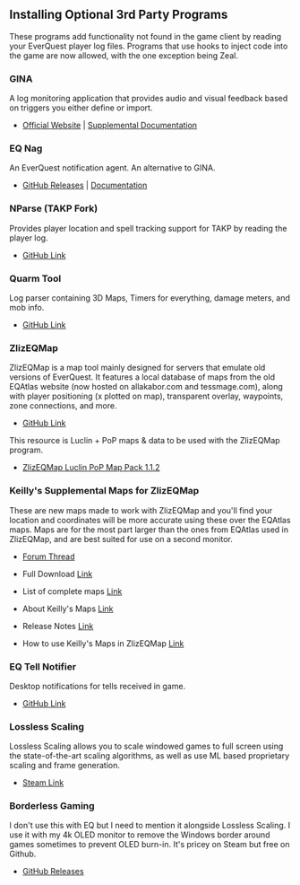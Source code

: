 ## Installing Optional 3rd Party Programs

These programs add functionality not found in the game client by reading your EverQuest player log files. Programs that use hooks to inject code into the game are now allowed, with the one exception being Zeal.

### GINA

A log monitoring application that provides audio and visual feedback based on triggers you either define or import.

- [Official Website](https://eq.gimasoft.com/gina/Default.aspx) | [Supplemental Documentation](https://kingdomdkp.com/index.php/Guides/Tools/How-to-installing-gina--basic-functions.html?)

### EQ Nag

An EverQuest notification agent. An alternative to GINA.

- [GitHub Releases](https://github.com/guildantix/eq-nag/releases) | [Documentation](https://guildantix.github.io/eq-nag/)

### NParse (TAKP Fork)

Provides player location and spell tracking support for TAKP by reading the player log.

- [GitHub Link](https://github.com/hitechhippie/nparse-takp)

### Quarm Tool

Log parser containing 3D Maps, Timers for everything, damage meters, and mob info.

- [GitHub Link](https://github.com/EJWellman/QuarmTool)

### ZlizEQMap

ZlizEQMap is a map tool mainly designed for servers that emulate old versions of EverQuest. It features a local database of maps from the old EQAtlas website (now hosted on allakabor.com and tessmage.com), along with player positioning (x plotted on map), transparent overlay, waypoints, zone connections, and more.

- [GitHub Link](https://github.com/hada79/ZlizEQMap)

This resource is Luclin + PoP maps & data to be used with the ZlizEQMap program.

- [ZlizEQMap Luclin PoP Map Pack 1.1.2](https://www.takproject.net/forums/index.php?resources/zlizeqmap-luclin-pop-map-pack.12/)

### Keilly's Supplemental Maps for ZlizEQMap

These are new maps made to work with ZlizEQMap and you'll find your location and coordinates will be more accurate using these over the EQAtlas maps. Maps are for the most part larger than the ones from EQAtlas used in ZlizEQMap, and are best suited for use on a second monitor.

- [Forum Thread](https://www.project1999.com/forums/showthread.php?t=386944)

- Full Download [Link](https://drive.google.com/file/d/1pL1ZO3XK0YnD_R0vHnJXfM5tPvJ-oow5/view?usp=sharing)
- List of complete maps [Link](https://docs.google.com/document/d/1VJxxSNRf5iNO10NxSkjl3zRJMcdNfARie30ZRSPSF9I/edit?usp=sharing)
- About Keilly's Maps [Link](https://docs.google.com/document/d/1BR7wYrMjGYglFul0587bf5G08lQGsAGxQGn7_4hKuDw/edit?usp=sharing)
- Release Notes [Link](https://docs.google.com/document/d/10UuQP3bryrX8Sv5S0x9BH6hJttRCLtKWPy8riOgwRu8/edit?usp=sharing)
- How to use Keilly's Maps in ZlizEQMap [Link](https://docs.google.com/document/d/17lQBWhthpMA9JGI9GfKN2wCRlaR1a1HKEMyhJtrVnnQ/edit?usp=sharing)

### EQ Tell Notifier

Desktop notifications for tells received in game.

- [GitHub Link](https://github.com/rtcox/EQ_tell_notifier/tree/main)

### Lossless Scaling

Lossless Scaling allows you to scale windowed games to full screen using the state-of-the-art scaling algorithms, as well as use ML based proprietary scaling and frame generation.

- [Steam Link](https://store.steampowered.com/app/993090/Lossless_Scaling/)

### Borderless Gaming

I don't use this with EQ but I need to mention it alongside Lossless Scaling. I use it with my 4k OLED monitor to remove the Windows border around games sometimes to prevent OLED burn-in. It's pricey on Steam but free on Github.

- [GitHub Releases](https://github.com/Codeusa/Borderless-Gaming/releases)
